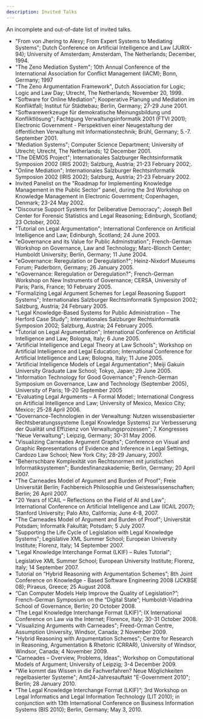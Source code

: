 ```yaml
---
description: Invited Talks
---
```


An incomplete and out-of-date list of invited talks.

- "From von Jhering to Alexy; From Expert Systems to Mediating
  Systems"; Dutch Conference on Artificial Intelligence and Law
  (JURIX-94); University of Amsterdam; Amsterdam, The Netherlands;
  December, 1994.
- "The Zeno Mediation System"; 10th Annual Conference of the
  International Association for Conflict Management (IACM); Bonn,
  Germany; 1997
- "The Zeno Argumentation Framework", Dutch Association for Logic;
  Logic and Law Day; Utrecht, The Netherlands; November 20, 1999.
- "Software for Online Mediation"; Kooperative Planung und Mediation
  im Konfliktfall; Institut für Städtebau; Berlin, Germany; 27-29
  June 2001.
- "Softwarewerkzeuge für demokratische Meinungsbildung und
  Konfliktlösung"; Fachtgung Verwaltungsinformatik 2001 (FTVI 2001);
  Electronic Government - Perspektiven einer Neugestaltung der
  öffentlichen Verwaltung mit Informationstechnik; Brühl,
  Germany; 5.-7. September 2001.
- "Mediation Systems"; Computer Science Department; University of
  Utrecht; Utrecht, The Netherlands; 12 December 2001.
- "The DEMOS Project"; Internationales Salzburger Rechtsinformatik
  Symposion 2002 (IRIS 2002); Salzburg, Austria; 21-23 February 2002;.
- "Online Mediation"; Internationales Salzburger Rechtsinformatik
  Symposion 2002 (IRIS 2002); Salzburg, Austria; 21-23 February 2002.
- Invited Panelist on the "Roadmap for Implementing Knowledge
  Management in the Public Sector" panel, during the 3rd Workshop on
  Knowledge Management in Electronic Government; Copenhagen, Denmark;
  23-24 May 2002.
- "Discourse Support Systems for Deliberative Democracy"; Joseph Bell
  Center for Forensic Statistics and Legal Reasoning; Edinburgh,
  Scotland; 23 October, 2002.
- "Tutorial on Legal Argumentation"; International Conference on
  Artificial Intelligence and Law; Edinburgh, Scotland; 24 June 2003.
- "eGovernance and its Value for Public Adminstration"; French-German
  Workshop on Governance, Law and Technology; Marc-Blonch Center;
  Humboldt University; Berlin, Germany; 11 June 2004.
- "eGovernance: Reregulation or Deregulation?"; Heinz-Nixdorf Museums
  Forum; Paderborn, Germany; 26 January 2005.
- "eGovernance: Reregulation or Deregulation?"; French-German Workshop
  on New Instruments of Governance; CERSA, University of Paris; Paris,
  France; 10 February 2005.
- "Formalizing Legal Argument Schemes for Legal Reasoning Support
  Systems"; Internationales Salzburger Rechtsinformatik Symposion
  2002; Salzburg, Austria; 24 February 2005.
- "Legal Knowledge-Based Systems for Public Administration – The
  Herford Case Study"; Internationales Salzburger Rechtsinformatik
  Symposion 2002; Salzburg, Austria; 24 February 2005.
- "Tutorial on Legal Argumentation"; International Conference on
  Artificial Intelligence and Law; Bologna, Italy; 6 June 2005.
- "Artificial Intelligence and Legal Theory at Law Schools"; Workshop
  on Artificial Intelligence and Legal Education; International
  Conference for Artificial Intelligence and Law; Bologna, Italy; 11
  June 2005.
- "Artificial Intelligence Models of Legal Argumentation"; Meiji
  Gakuin University Graduate Law School; Tokyo, Japan; 29 June 2005.
- "Information Technology for Good Governance"; French-German
  Symposium on Governance, Law and Technology (September 2005),
  University of Paris; 19-20 September 2005
- "Evaluating Legal Arguments – A Formal Model:; International
  Congress on Artificial Intelligence and Law; University of Mexico,
  Mexico City; Mexico; 25-28 April 2006.
- "Governance-Technologien in der Verwaltung: Nutzen wissensbasierter
  Rechtsberatungssysteme (Legal Knowledge Systems) zur Verbesserung
  der Qualität und Effizienz von Verwaltungsprozessen"; 7. Kongresses
  "Neue Verwaltung"; Leipzig, Germany; 30-31 May 2006.
- "Visualizing Carneades Argument Graphs"; Conference on Visual and
  Graphic Representations of Evidence and Inference in Legal Settings,
  Cardozo Law School; New York City; 28-29 January, 2007.
- "Beherrschbare Komplexität von Rechtsnormen mit juristischen
  Informatiksystemen"; Bundesfinanzakademie; Berlin, Germany; 20
  April 2007.
- "The Carneades Model of Argument and Burden of Proof"; Freie
  Universität Berlin; Fachbereich Philosophie und
  Geisteswissenschaften; Berlin; 26 April 2007.
- "20 Years of ICAIL – Reflections on the Field of AI and Law";
  International Conference on Artificial Intelligence and Law (ICAIL
  2007); Stanford University; Palo Alto, California; June 4-8, 2007.
- "The Carneades Model of Argument and Burden of Proof"; Universität
  Potsdam; Informatik Fakultät; Potsdam; 5 July 2007.
- "Supporting the Life Cycle of Legislation with Legal Knowledge
  Systems"; Legislative XML Summer School; European University
  Institute; Florenz, Italy; 14 September 2007.
- "Legal Knowledge Interchange Format (LKIF) – Rules Tutorial";
  Legislative XML Summer School; European University Institute;
  Florenz, Italy; 14 September 2007.
- Tutorial on “Hybrid Reasoning with Argumentation Schemes”; 8th Joint
  Conference on Knowledge - Based Software Engineering 2008 (JCKBSE
  08); Piraeus, Greece; 25 August 2008.
- “Can Computer Models Help Improve the Quality of Legislation?”;
  French-German Symposium on the “Digital State”; Humboldt-Vidadrina
  School of Governance, Berlin; 20 October 2008.
- “The Legal Knowledge Interchange Format (LKIF)”; IX International
  Conference on Law via the Internet; Florence, Italy; 30-31
  October 2008.
- "Visualizing Arguments with Carneades"; Freed-Orman Centre,
  Assumption University, Windsor, Canada; 2 November 2009.
- "Hybrid Reasoning with Argumentation Schemes"; Centre for Research
  in Reasoning, Argumentation & Rhetoric (CRRAR), University of
  Windsor, Windsor, Canada; 4 November 2009.
- "Carneades – Overview, Problems, Ideas"; Workshop on Computational
  Models of Argument; University of Leipzig; 3-4 December 2009.
- "Wie kommt das Wissen in die Fachverfahren?  Neue Möglichkeiten
  regelbasierter Systeme"; Amt24-Jahresauftakt "E-Government 2010";
  Berlin; 28 January 2010.
- “The Legal Knowledge Interchange Format (LKIF)”; 3rd Workshop on
  Legal Informatics and Legal Information Technology (LIT 2010); in
  conjunction with 13th International Conference on Business
  Information Systems (BIS 2010); Berlin, Germany; May 3, 2010.
